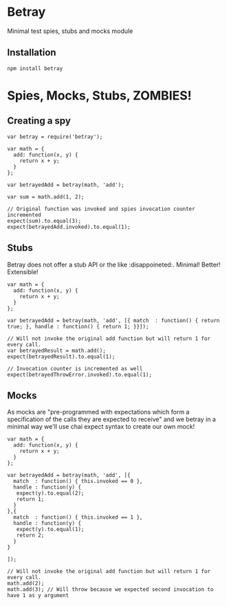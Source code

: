 # Betray
Minimal test spies, stubs and mocks module

## Installation

    npm install betray

# Spies, Mocks, Stubs, ZOMBIES!

## Creating a spy

    var betray = require('betray');
    
    var math = {
      add: function(x, y) {
        return x + y;
      }
    };

    var betrayedAdd = betray(math, 'add');

    var sum = math.add(1, 2);

    // Original function was invoked and spies invocation counter incremented
    expect(sum).to.equal(3);
    expect(betrayedAdd.invoked).to.equal(1);

## Stubs
Betray does not offer a stub API or the like :disappoineted:. Minimal! Better! Extensible!

    var math = {
      add: function(x, y) {
        return x + y;
      }
    };

    var betrayedAdd = betray(math, 'add', [{ match  : function() { return true; }, handle : function() { return 1; }}]);

    // Will not invoke the original add function but will return 1 for every call. 
    var betrayedResult = math.add();
    expect(betrayedResult).to.equal(1);
    
    // Invocation counter is incremented as well
    expect(betrayedThrowError.invoked).to.equal(1);

## Mocks
As mocks are "pre-programmed with expectations which form a specification of the calls they are expected to receive" and
we betray in a minimal way we'll use chai expect syntax to create our own mock!

    var math = {
      add: function(x, y) {
        return x + y;
      }
    };

    var betrayedAdd = betray(math, 'add', [{ 
      match  : function() { this.invoked == 0 }, 
      handle : function(y) {
       expect(y).to.equal(2);
       return 1; 
      }
    },{ 
      match  : function() { this.invoked == 1 },  
      handle : function(y) {
       expect(y).to.equal(1);
       return 2; 
      }
    }
    
    ]);

    // Will not invoke the original add function but will return 1 for every call. 
    math.add(2);
    math.add(3); // Will throw because we expected second invocation to have 1 as y argument
    